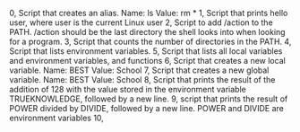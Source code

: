 0, Script that creates an alias.
	Name: ls
	Value: rm *
1, Script that prints hello user, where user is the current Linux user
2, Script to add /action to the PATH. /action should be the last directory the shell looks into when looking for a program.
3, Script that counts the number of directories in the PATH.
4, Script that lists environment variables.
5, Script that lists all local variables and environment variables, and functions
6, Script that creates a new local variable.
	Name: BEST
	Value: School
7, Script that creates a new global variable.
	Name: BEST
	Value: School
8, Script that prints the result of the addition of 128 with the value stored in the environment variable TRUEKNOWLEDGE, followed by a new line.
9, script that prints the result of POWER divided by DIVIDE, followed by a new line.
	POWER and DIVIDE are environment variables 
10, 
